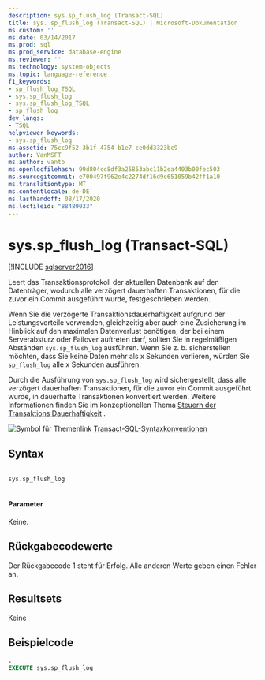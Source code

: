 ```yaml
---
description: sys.sp_flush_log (Transact-SQL)
title: sys. sp_flush_log (Transact-SQL) | Microsoft-Dokumentation
ms.custom: ''
ms.date: 03/14/2017
ms.prod: sql
ms.prod_service: database-engine
ms.reviewer: ''
ms.technology: system-objects
ms.topic: language-reference
f1_keywords:
- sp_flush_log_TSQL
- sys.sp_flush_log
- sys.sp_flush_log_TSQL
- sp_flush_log
dev_langs:
- TSQL
helpviewer_keywords:
- sys.sp_flush_log
ms.assetid: 75cc9f52-3b1f-4754-b1e7-ce0dd3323bc9
author: VanMSFT
ms.author: vanto
ms.openlocfilehash: 99d804cc8df3a25853abc11b2ea4403b00fec503
ms.sourcegitcommit: e700497f962e4c2274df16d9e651059b42ff1a10
ms.translationtype: MT
ms.contentlocale: de-DE
ms.lasthandoff: 08/17/2020
ms.locfileid: "88489033"
---
```

# <a name="syssp_flush_log-transact-sql"></a>sys.sp_flush_log (Transact-SQL)
[!INCLUDE [sqlserver2016](../../includes/applies-to-version/sqlserver2016.md)]

  Leert das Transaktionsprotokoll der aktuellen Datenbank auf den Datenträger, wodurch alle verzögert dauerhaften Transaktionen, für die zuvor ein Commit ausgeführt wurde, festgeschrieben werden.  
  
 Wenn Sie die verzögerte Transaktionsdauerhaftigkeit aufgrund der Leistungsvorteile verwenden, gleichzeitig aber auch eine Zusicherung im Hinblick auf den maximalen Datenverlust benötigen, der bei einem Serverabsturz oder Failover auftreten darf, sollten Sie in regelmäßigen Abständen `sys.sp_flush_log` ausführen. Wenn Sie z. b. sicherstellen möchten, dass Sie keine Daten mehr als x Sekunden verlieren, würden Sie `sp_flush_log` alle x Sekunden ausführen.  
  
 Durch die Ausführung von `sys.sp_flush_log` wird sichergestellt, dass alle verzögert dauerhaften Transaktionen, für die zuvor ein Commit ausgeführt wurde, in dauerhafte Transaktionen konvertiert werden. Weitere Informationen finden Sie im konzeptionellen Thema [Steuern der Transaktions Dauerhaftigkeit](../../relational-databases/logs/control-transaction-durability.md) .  
  
 ![Symbol für Themenlink](../../database-engine/configure-windows/media/topic-link.gif "Symbol für Themenlink") [Transact-SQL-Syntaxkonventionen](../../t-sql/language-elements/transact-sql-syntax-conventions-transact-sql.md)  
  
## <a name="syntax"></a>Syntax  
  
```sql  
  
sys.sp_flush_log  
  
```  
  
#### <a name="parameters"></a>Parameter  
 Keine.  
  
## <a name="return-code-values"></a>Rückgabecodewerte  
 Der Rückgabecode 1 steht für Erfolg.  Alle anderen Werte geben einen Fehler an.  
  
## <a name="result-sets"></a>Resultsets  
 Keine  
  
## <a name="sample-code"></a>Beispielcode  
  
```sql  
.  
EXECUTE sys.sp_flush_log  
  
```  
  
  
